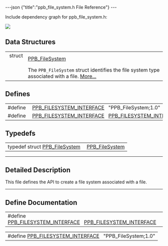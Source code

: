 ---json {"title":"ppb\_file\_system.h File Reference"} ---

Include dependency graph for ppb\_file\_system.h:

![](/docs/native-client/pepper_stable/c/ppb__file__system_8h__incl.png)

Data Structures
---------------

<table><tbody><tr class="odd"><td style="text-align: right;">struct  </td><td><a href="/docs/native-client/pepper_stable/c/struct_p_p_b___file_system__1__0/" class="el">PPB_FileSystem</a></td></tr><tr class="even"><td style="text-align: right;"> </td><td>The <code>PPB_FileSystem</code> struct identifies the file system type associated with a file. <a href="/docs/native-client/pepper_stable/c/struct_p_p_b___file_system__1__0#details">More...</a><br />
</td></tr></tbody></table>

Defines
-------

<table><tbody><tr class="odd"><td style="text-align: right;">#define </td><td><a href="/docs/native-client/pepper_stable/c/ppb__file__system_8h#a856262c69fb3460f83a1b1fa3630c7c9" class="el">PPB_FILESYSTEM_INTERFACE</a>   "PPB_FileSystem;1.0"</td></tr><tr class="even"><td style="text-align: right;">#define </td><td><a href="/docs/native-client/pepper_stable/c/ppb__file__system_8h#a492a8ab8ba84394c44cca88c45852f2c" class="el">PPB_FILESYSTEM_INTERFACE</a>   <a href="/docs/native-client/pepper_stable/c/ppb__file__system_8h#a856262c69fb3460f83a1b1fa3630c7c9" class="el">PPB_FILESYSTEM_INTERFACE</a></td></tr></tbody></table>

Typedefs
--------

<table><tbody><tr class="odd"><td style="text-align: right;">typedef struct <a href="/docs/native-client/pepper_stable/c/struct_p_p_b___file_system__1__0/" class="el">PPB_FileSystem</a> </td><td><a href="/docs/native-client/pepper_stable/c/group___interfaces#gae5ad593b6aff864c6bd0acc09d6cc5e9" class="el">PPB_FileSystem</a></td></tr></tbody></table>

------------------------------------------------------------------------

<span id="details" class="anchor" style="margin: 0;"></span>

Detailed Description
--------------------

This file defines the API to create a file system associated with a file.

------------------------------------------------------------------------

Define Documentation
--------------------

<span id="a492a8ab8ba84394c44cca88c45852f2c" class="anchor" style="margin: 0;"></span>

<table><tbody><tr class="odd"><td>#define <a href="/docs/native-client/pepper_stable/c/ppb__file__system_8h#a492a8ab8ba84394c44cca88c45852f2c" class="el">PPB_FILESYSTEM_INTERFACE</a>   <a href="/docs/native-client/pepper_stable/c/ppb__file__system_8h#a856262c69fb3460f83a1b1fa3630c7c9" class="el">PPB_FILESYSTEM_INTERFACE</a></td></tr></tbody></table>

<span id="a856262c69fb3460f83a1b1fa3630c7c9" class="anchor" style="margin: 0;"></span>

<table><tbody><tr class="odd"><td>#define <a href="/docs/native-client/pepper_stable/c/ppb__file__system_8h#a856262c69fb3460f83a1b1fa3630c7c9" class="el">PPB_FILESYSTEM_INTERFACE</a>   "PPB_FileSystem;1.0"</td></tr></tbody></table>
